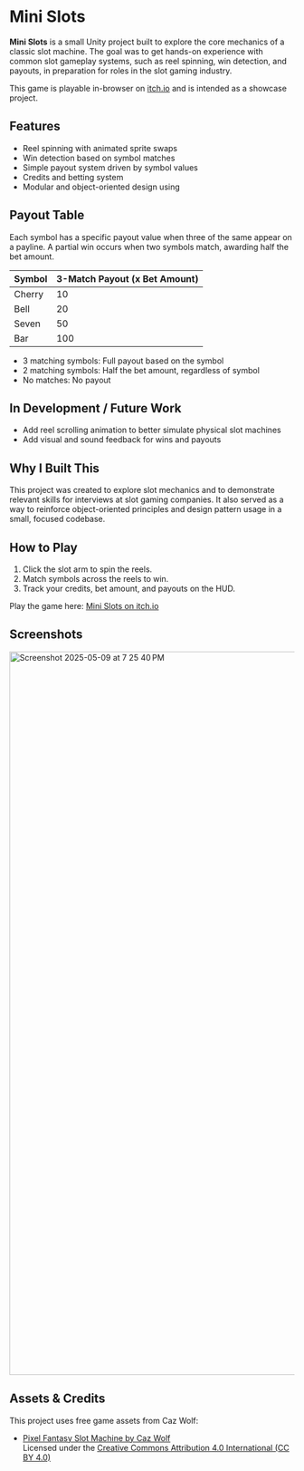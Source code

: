 # Mini Slots

**Mini Slots** is a small Unity project built to explore the core mechanics of a classic slot machine. The goal was to get hands-on experience with common slot gameplay systems, such as reel spinning, win detection, and payouts, in preparation for roles in the slot gaming industry.

This game is playable in-browser on [itch.io](https://jazminechargualaf.itch.io/mini-slots) and is intended as a showcase project.

## Features

- Reel spinning with animated sprite swaps
- Win detection based on symbol matches
- Simple payout system driven by symbol values
- Credits and betting system
- Modular and object-oriented design using

## Payout Table

Each symbol has a specific payout value when three of the same appear on a payline. A partial win occurs when two symbols match, awarding half the bet amount.

| Symbol | 3-Match Payout (x Bet Amount) |
|--------|-------------------------------|
| Cherry | 10                            |
| Bell   | 20                            |
| Seven  | 50                            |
| Bar    | 100                           |

- 3 matching symbols: Full payout based on the symbol
- 2 matching symbols: Half the bet amount, regardless of symbol
- No matches: No payout

## In Development / Future Work

- Add reel scrolling animation to better simulate physical slot machines
- Add visual and sound feedback for wins and payouts

## Why I Built This

This project was created to explore slot mechanics and to demonstrate relevant skills for interviews at slot gaming companies. It also served as a way to reinforce object-oriented principles and design pattern usage in a small, focused codebase.

## How to Play

1. Click the slot arm to spin the reels.
2. Match symbols across the reels to win.
3. Track your credits, bet amount, and payouts on the HUD.

Play the game here: [Mini Slots on itch.io](https://jazminechargualaf.itch.io/mini-slots)

## Screenshots

<img width="1277" alt="Screenshot 2025-05-09 at 7 25 40 PM" src="https://github.com/user-attachments/assets/c6992607-ac4e-46c1-8659-38f07f57524b" />

## Assets & Credits

This project uses free game assets from Caz Wolf:

- [Pixel Fantasy Slot Machine by Caz Wolf](https://cazwolf.itch.io/pixel-slot-machine)  
  Licensed under the [Creative Commons Attribution 4.0 International (CC BY 4.0)](https://creativecommons.org/licenses/by/4.0/)


